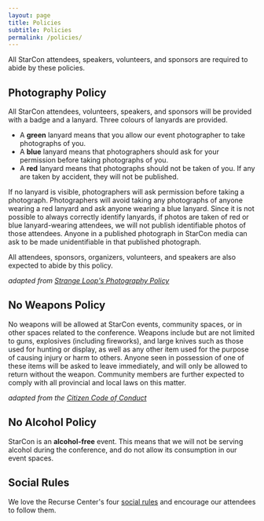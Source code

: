 ```yaml
---
layout: page
title: Policies
subtitle: Policies
permalink: /policies/
---
```


All StarCon attendees, speakers, volunteers, and sponsors are required to abide by these policies.

## Photography Policy

All StarCon attendees, volunteers, speakers, and sponsors will be provided with a badge and a lanyard. Three colours of lanyards are provided.

- A **green** lanyard means that you allow our event photographer to take photographs of you.
- A **blue** lanyard means that photographers should ask for your permission before taking photographs of you.
- A **red** lanyard means that photographs should not be taken of you. If any are taken by accident, they will not be published.

If no lanyard is visible, photographers will ask permission before taking a photograph. Photographers will avoid taking any photographs of anyone wearing a red lanyard and ask anyone wearing a blue lanyard. Since it is not possible to always correctly identify lanyards, if photos are taken of red or blue lanyard-wearing attendees, we will not publish identifiable photos of those attendees. Anyone in a published photograph in StarCon media can ask to be made unidentifiable in that published photograph.

All attendees, sponsors, organizers, volunteers, and speakers are also expected to abide by this policy.

*adapted from [Strange Loop's Photography Policy](https://www.thestrangeloop.com/policies.html)*

## No Weapons Policy

No weapons will be allowed at StarCon events, community spaces, or in other spaces related to the conference. Weapons include but are not limited to guns, explosives (including fireworks), and large knives such as those used for hunting or display, as well as any other item used for the purpose of causing injury or harm to others. Anyone seen in possession of one of these items will be asked to leave immediately, and will only be allowed to return without the weapon. Community members are further expected to comply with all provincial and local laws on this matter.

*adapted from the [Citizen Code of Conduct](http://citizencodeofconduct.org/)*

## No Alcohol Policy

StarCon is an **alcohol-free** event. This means that we will not be serving alcohol during the conference, and do not allow its consumption in our event spaces.

## Social Rules

We love the Recurse Center's four [social rules](https://www.recurse.com/manual#sub-sec-social-rules) and encourage our attendees to follow them.
